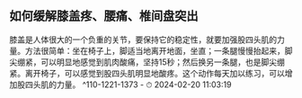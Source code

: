 ## 如何缓解膝盖疼、腰痛、椎间盘突出

膝盖是人体很大的一个负重的关节，要保持它的稳定性，就要加强股四头肌的力量。方法很简单：坐在椅子上，脚适当地离开地面，坐直；一条腿慢慢抬起来，脚尖绷紧，可以明显地感觉到肌肉酸痛，坚持15秒；然后换另一条腿，也是脚尖绷紧。离开椅子，可以感觉到股四头肌明显地酸疼。这个动作每天加以练习，可以增加股四头肌的力量。 ^110-1221-1373
    - ⏱ 2024-02-20 11:03:19